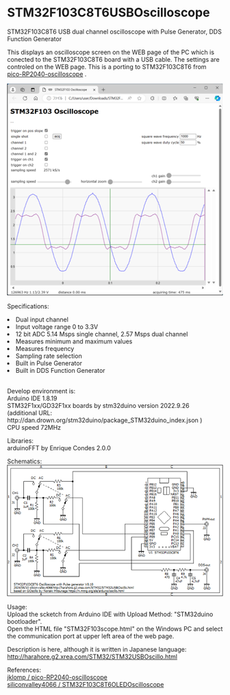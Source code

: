 # STM32F103C8T6USBOscilloscope
STM32F103C8T6 USB dual channel oscilloscope with Pulse Generator, DDS Function Generator

This displays an oscilloscope screen on the WEB page of the PC which is conected to the STM32F103C8T6 board with a USB cable.
The settings are controled on the WEB page.
This is a porting to STM32F103C8T6 from <a href="https://github.com/jklomp/pico-RP2040-oscilloscope">pico-RP2040-oscilloscope</a> .

<img src="STM32F103USBscope.png">

Specifications:
<li>Dual input channel</li>
<li>Input voltage range 0 to 3.3V</li>
<li>12 bit ADC 5.14 Msps single channel, 2.57 Msps dual channel</li>
<li>Measures minimum and maximum values</li>
<li>Measures frequency</li>
<li>Sampling rate selection</li>
<li>Built in Pulse Generator</li>
<li>Built in DDS Function Generator</li>
<br>
<p>
Develop environment is:<br>
Arduino IDE 1.8.19<br>
STM32F1xx/GD32F1xx boards by stm32duino version 2022.9.26<br>
(additional URL: http://dan.drown.org/stm32duino/package_STM32duino_index.json )<br>
CPU speed 72MHz<br>
</p>

Libraries:<br>
arduinoFFT by Enrique Condes 2.0.0<br>

Schematics:<br>
<img src="STM32USBOscillo.png">

Usage:<br>
Upload the scketch from Arduino IDE with Upload Method: "STM32duino bootloader".<br>
Open the HTML file "STM32F103scope.html" on the Windows PC and select the communication port at upper left area of the web page.

Description is here, although it is written in Japanese language:<br>
http://harahore.g2.xrea.com/STM32/STM32USBOscillo.html

References:<br>
<a href="https://github.com/jklomp/pico-RP2040-oscilloscope">jklomp / pico-RP2040-oscilloscope</a><br>
<a href="https://github.com/siliconvalley4066/STM32F103C8T6OLEDOscilloscope">siliconvalley4066 / STM32F103C8T6OLEDOscilloscope</a><br>
